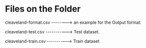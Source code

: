 # Files on the Folder

cleaveland-format.csv --------> an example for the Output format.

cleaveland-test.csv -----------> Test dataset.

cleaveland-train.csv ----------> Train dataset
